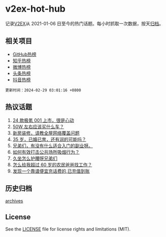# v2ex-hot-hub

 记录[V2EX](https://www.v2ex.com/)从 2021-01-06 日至今的热门话题。每小时抓取一次数据，按天[归档](archives)。
 
 ## 相关项目

- [GitHub热榜](https://github.com/it985/github-hot-hub)
- [知乎热榜](https://github.com/it985/zhihu-hot-hub)
- [微博热榜](https://github.com/it985/weibo-hot-hub)
- [头条热榜](https://github.com/it985/toutiao-hot-hub)
- [抖音热榜](https://github.com/it985/douyin-hot-hub)


 `更新时间：2024-02-29 03:01:16 +0800`

## 热议话题

1. [24 款极氪 001 上市，很是心动](https://www.v2ex.com/t/1018982)
1. [50W 左右应该买什么车？](https://www.v2ex.com/t/1019122)
1. [新房装修，请教全屋网络覆盖问题](https://www.v2ex.com/t/1019000)
1. [35 岁，已婚已育，还有润的可能吗？](https://www.v2ex.com/t/1019082)
1. [兄弟们，有没有什么适合入门的副业呀。](https://www.v2ex.com/t/1019005)
1. [如何有效打击公共场所吸烟行为？](https://www.v2ex.com/t/1019075)
1. [久坐怎么护腰呀兄弟们](https://www.v2ex.com/t/1018994)
1. [怎么给我超过 60 岁的农民爸爸找工作？](https://www.v2ex.com/t/1019099)
1. [发现一个靠谱便宜充话费的,已充值到账](https://www.v2ex.com/t/1019139)

## 历史归档

[archives](archives)

## License

See the [LICENSE](LICENSE) file for license rights and limitations (MIT).
